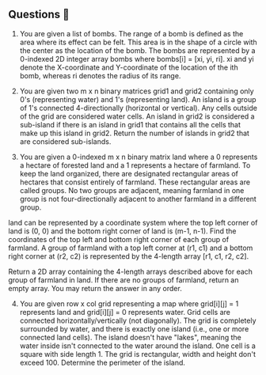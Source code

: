 ## Questions 📝

1. You are given a list of bombs. The range of a bomb is defined as the area where its effect can be felt. This area is in the shape of a circle with the center as the location of the bomb.
The bombs are represented by a 0-indexed 2D integer array bombs where bombs[i] = [xi, yi,
ri]. xi and yi denote the X-coordinate and Y-coordinate of the location of the ith bomb,
whereas ri denotes the radius of its range.


2. You are given two m x n binary matrices grid1 and grid2 containing only 0's (representing water) and 1's (representing land). An island is a group of 1's connected 4-directionally (horizontal or vertical). Any cells outside of the grid are considered water cells.
An island in grid2 is considered a sub-island if there is an island in grid1 that contains all the cells that make up this island in grid2.
Return the number of islands in grid2 that are considered sub-islands.


3. You are given a 0-indexed m x n binary matrix land where a 0 represents a hectare of
forested land and a 1 represents a hectare of farmland.
To keep the land organized, there are designated rectangular areas of hectares that consist entirely of farmland. These rectangular areas are called groups. No two groups are adjacent, meaning farmland in one group is not four-directionally adjacent to another farmland in a different group.

land can be represented by a coordinate system where the top left corner of land is (0, 0) and the bottom right corner of land is (m-1, n-1). Find the coordinates of the top left and bottom right corner of each group of farmland. A group of farmland with a top left corner at (r1, c1) and a bottom right corner at (r2, c2) is represented by the 4-length array [r1, c1, r2, c2].

Return a 2D array containing the 4-length arrays described above for each group of
farmland in land. If there are no groups of farmland, return an empty array. You may return the answer in any order.



4. You are given row x col grid representing a map where grid[i][j] = 1 represents land and grid[i][j] = 0 represents water.
Grid cells are connected horizontally/vertically (not diagonally). The grid is completely
surrounded by water, and there is exactly one island (i.e., one or more connected land cells).
The island doesn't have "lakes", meaning the water inside isn't connected to the water around the island. One cell is a square with side length 1. The grid is rectangular, width and height don't exceed 100. Determine the perimeter of the island.